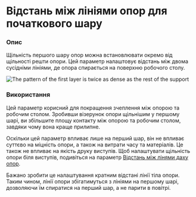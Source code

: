 Відстань між лініями опор для початкового шару
====

### **Опис**

Щільність першого шару опор можна встановлювати окремо від щільності решти опори. Цей параметр налаштовує відстань між двома сусідніми лініями, де опора спирається на поверхню робочого столу.

![The pattern of the first layer is twice as dense as the rest of the support](../images/support_initial_layer_line_distance.png)

### **Використання**

Цей параметр корисний для покращення зчеплення між опорою та робочим столом. Зробивши візерунок опори щільнішим у першому шарі, ви збільшите площу контакту між опорою та робочим столом, завдяки чому вона краще прилипне.

Оскільки цей параметр впливає лише на перший шар, він не впливає суттєво на міцність опори, а також на витрати часу та матеріалів. Це також не впливає на якість друку виступів. Щоб налаштувати щільність опори біля виступів, подивіться на параметр [Відстань між лінями даху опор](../support_adv/support_roof_line_distance.md).

Бажано зробити це налаштування кратним відстані лінії тіла опори. Таким чином, лінії опори збігатимуться з лініями на першому шарі, дозволяючи їм спиратися на перший шар, а не парити в повітрі.
